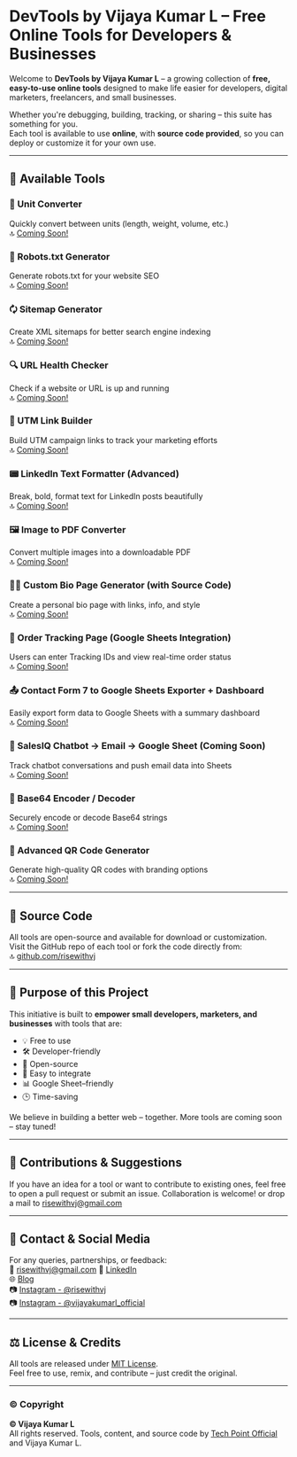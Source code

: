 # DevTools by Vijaya Kumar L – Free Online Tools for Developers & Businesses

Welcome to **DevTools by Vijaya Kumar L** – a growing collection of **free, easy-to-use online tools** designed to make life easier for developers, digital marketers, freelancers, and small businesses.

Whether you're debugging, building, tracking, or sharing – this suite has something for you.  
Each tool is available to use **online**, with **source code provided**, so you can deploy or customize it for your own use.

---

## 🧰 Available Tools

### 🔁 Unit Converter  
Quickly convert between units (length, weight, volume, etc.)  
🔝 [Coming Soon!](#)

### 🤖 Robots.txt Generator  
Generate robots.txt for your website SEO  
🔝 [Coming Soon!](#)

### 🗘️ Sitemap Generator  
Create XML sitemaps for better search engine indexing  
🔝 [Coming Soon!](#)

### 🔍 URL Health Checker  
Check if a website or URL is up and running  
🔝 [Coming Soon!](#)

### 🔗 UTM Link Builder  
Build UTM campaign links to track your marketing efforts  
🔝 [Coming Soon!](#)

### 📟 LinkedIn Text Formatter (Advanced)  
Break, bold, format text for LinkedIn posts beautifully  
🔝 [Coming Soon!](#)

### 🖼️ Image to PDF Converter  
Convert multiple images into a downloadable PDF  
🔝 [Coming Soon!](#)

### 🧑‍💻 Custom Bio Page Generator (with Source Code)  
Create a personal bio page with links, info, and style  
🔝 [Coming Soon!](#)

### 🚚 Order Tracking Page (Google Sheets Integration)  
Users can enter Tracking IDs and view real-time order status  
🔝 [Coming Soon!](#)

### 📤 Contact Form 7 to Google Sheets Exporter + Dashboard  
Easily export form data to Google Sheets with a summary dashboard  
🔝 [Coming Soon!](#)

### 🤖 SalesIQ Chatbot → Email → Google Sheet (Coming Soon)  
Track chatbot conversations and push email data into Sheets  
🔝 [Coming Soon!](#)

### 🔐 Base64 Encoder / Decoder  
Securely encode or decode Base64 strings  
🔝 [Coming Soon!](#)

### 📱 Advanced QR Code Generator  
Generate high-quality QR codes with branding options  
🔝 [Coming Soon!](#)

---

## 📂 Source Code

All tools are open-source and available for download or customization.  
Visit the GitHub repo of each tool or fork the code directly from:  
🔝 [github.com/risewithvj](https://github.com/risewithvj)

---

## 🎯 Purpose of this Project

This initiative is built to **empower small developers, marketers, and businesses** with tools that are:

- 💡 Free to use  
- 🛠️ Developer-friendly  
- 📂 Open-source  
- 🧹 Easy to integrate  
- 📊 Google Sheet–friendly  
- 🕒 Time-saving  

We believe in building a better web – together. More tools are coming soon – stay tuned!

---

## 🤝 Contributions & Suggestions

If you have an idea for a tool or want to contribute to existing ones, feel free to open a pull request or submit an issue. Collaboration is welcome! or drop a mail to risewithvj@gmail.com

---

## 📨 Contact & Social Media

For any queries, partnerships, or feedback:  
📧 risewithvj@gmail.com 
🔗 [LinkedIn](https://www.linkedin.com/in/vijayakumarl/)  
🌐 [Blog](https://blogs.techpointofficial.in)  
📷 [Instagram - @risewithvj](https://www.instagram.com/risewithvj/)  
📷 [Instagram - @vijayakumarl_official](https://www.instagram.com/vijayakumarl_official/)

---

## ⚖️ License & Credits

All tools are released under [MIT License](https://opensource.org/licenses/MIT).  
Feel free to use, remix, and contribute – just credit the original.

---

### © Copyright

**© Vijaya Kumar L**  
All rights reserved. Tools, content, and source code by [Tech Point Official](https://techpointofficial.in) and Vijaya Kumar L.
